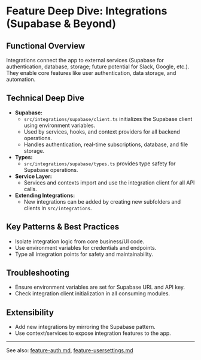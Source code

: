 # Feature Deep Dive: Integrations (Supabase & Beyond)

## Functional Overview
Integrations connect the app to external services (Supabase for authentication, database, storage; future potential for Slack, Google, etc.). They enable core features like user authentication, data storage, and automation.

## Technical Deep Dive
- **Supabase:**
  - `src/integrations/supabase/client.ts` initializes the Supabase client using environment variables.
  - Used by services, hooks, and context providers for all backend operations.
  - Handles authentication, real-time subscriptions, database, and file storage.
- **Types:**
  - `src/integrations/supabase/types.ts` provides type safety for Supabase operations.
- **Service Layer:**
  - Services and contexts import and use the integration client for all API calls.
- **Extending Integrations:**
  - New integrations can be added by creating new subfolders and clients in `src/integrations`.

## Key Patterns & Best Practices
- Isolate integration logic from core business/UI code.
- Use environment variables for credentials and endpoints.
- Type all integration points for safety and maintainability.

## Troubleshooting
- Ensure environment variables are set for Supabase URL and API key.
- Check integration client initialization in all consuming modules.

## Extensibility
- Add new integrations by mirroring the Supabase pattern.
- Use context/services to expose integration features to the app.

---

See also: [feature-auth.md](feature-auth.md), [feature-usersettings.md](feature-usersettings.md)
